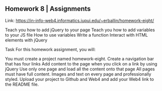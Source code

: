 ## Homework 8 | Assignments

Link: https://in-info-web4.informatics.iupui.edu/~erballin/homework-eight/

Teach you how to add jQuery to your page
Teach you how to add variables to your JS file
How to use variables
Write a function
Interact with HTML elements with jQuery
 
Task 
For this homework assignment, you will:

You must create a project named homework-eight.
Create a navigation bar that has four links 
Add content to the page when you click on a link by using jQuery
Use only one page and load all the content onto that page 
All pages must have full content. Images and text on every page and professionally styled.
Upload your project to Github and Web4 and add your Web4 link to the README file. 
